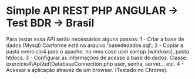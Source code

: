 Simple API REST PHP ANGULAR -> Test BDR -> Brasil
===================================================

Para testar essa API serão necessários alguns passos:
	1 - Criar a base de dados (Mysql) Conforme está no arquivo 'basededados.sql';
	2 - Copiar a pasta exercicio4 para o apache, no meu caso usei xampp (windows), pasta htdocs.
	3 - Configurar as informações de acesso a base de dados.
		Classe: exercicio4\Api\bd\DatabaseConnection.php
		user, senha, server... etc.
	4 - Acessar a aplicação atravéz de um browser. (Testado no Chrome).